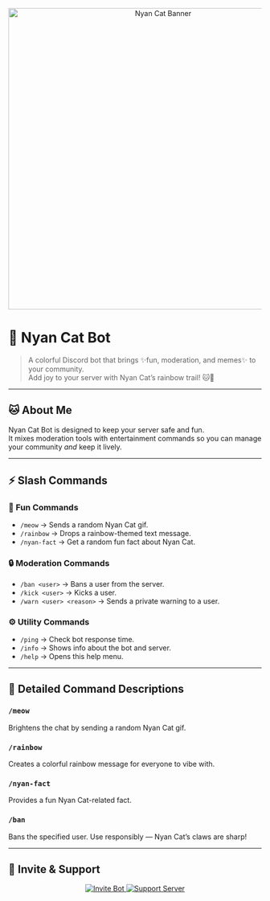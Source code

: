 <p align="center">
  <img src="https://i.pinimg.com/originals/80/db/e7/80dbe7a37ca3ea65ecac8dace1b599cc.gif" alt="Nyan Cat Banner" width="600"/>
</p>

# 🌈 Nyan Cat Bot  

> A colorful Discord bot that brings ✨fun, moderation, and memes✨ to your community.  
> Add joy to your server with Nyan Cat’s rainbow trail! 🐱🌈  

---

## 🐱 About Me  
Nyan Cat Bot is designed to keep your server safe and fun.  
It mixes moderation tools with entertainment commands so you can manage your community *and* keep it lively.  

---

## ⚡ Slash Commands  

### 🎉 Fun Commands  
- `/meow` → Sends a random Nyan Cat gif.  
- `/rainbow` → Drops a rainbow-themed text message.  
- `/nyan-fact` → Get a random fun fact about Nyan Cat.  

### 🔒 Moderation Commands  
- `/ban <user>` → Bans a user from the server.  
- `/kick <user>` → Kicks a user.  
- `/warn <user> <reason>` → Sends a private warning to a user.  

### ⚙️ Utility Commands  
- `/ping` → Check bot response time.  
- `/info` → Shows info about the bot and server.  
- `/help` → Opens this help menu.  

---

## 📜 Detailed Command Descriptions  

### `/meow`  
Brightens the chat by sending a random Nyan Cat gif.  

### `/rainbow`  
Creates a colorful rainbow message for everyone to vibe with.  

### `/nyan-fact`  
Provides a fun Nyan Cat-related fact.  

### `/ban`  
Bans the specified user. Use responsibly — Nyan Cat’s claws are sharp!  

---

## 🚀 Invite & Support  

<p align="center">
  <a href="https://discord.com/oauth2/authorize?client_id=1410918086487441428" target="_blank">
    <img src="https://img.shields.io/badge/Invite%20Bot-5865F2?style=for-the-badge&logo=discord&logoColor=white" alt="Invite Bot"/>
  </a>
  <a href="https://discord.gg/pXudEE2bmG" target="_blank">
    <img src="https://img.shields.io/badge/Join%20Support%20Server-5865F2?style=for-the-badge&logo=discord&logoColor=white" alt="Support Server"/>
  </a>
</p>

